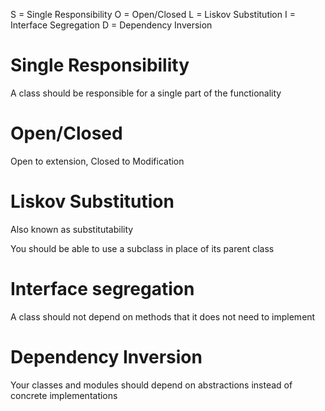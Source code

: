 S = Single Responsibility
O = Open/Closed
L = Liskov Substitution
I = Interface Segregation
D = Dependency Inversion

# Single Responsibility
A class should be responsible for a single part of the functionality

# Open/Closed
Open to extension, Closed to Modification

# Liskov Substitution
Also known as substitutability

You should be able to use a subclass in place of its parent class

# Interface segregation
A class should not depend on methods that it does not need to implement

# Dependency Inversion
Your classes and modules should depend on abstractions instead of concrete implementations